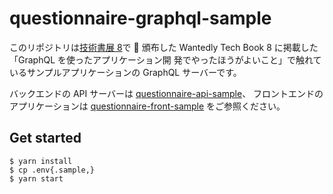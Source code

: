 # questionnaire-graphql-sample

このリポジトリは[技術書展 8](https://techbookfest.org/event/tbf08)で  頒布した Wantedly Tech Book 8 に掲載した「GraphQL を使ったアプリケーション開
発でやったほうがよいこと」で触れているサンプルアプリケーションの GraphQL サーバーです。

バックエンドの API サーバーは [questionnaire-api-sample](https://github.com/chloe463/questionnaire-api-sample)、 フロントエンドのアプリケーションは [questionnaire-front-sample](https://github.com/chloe463/questionnaire-frontend-sample) をご参照ください。

## Get started

```
$ yarn install
$ cp .env{.sample,}
$ yarn start
```
